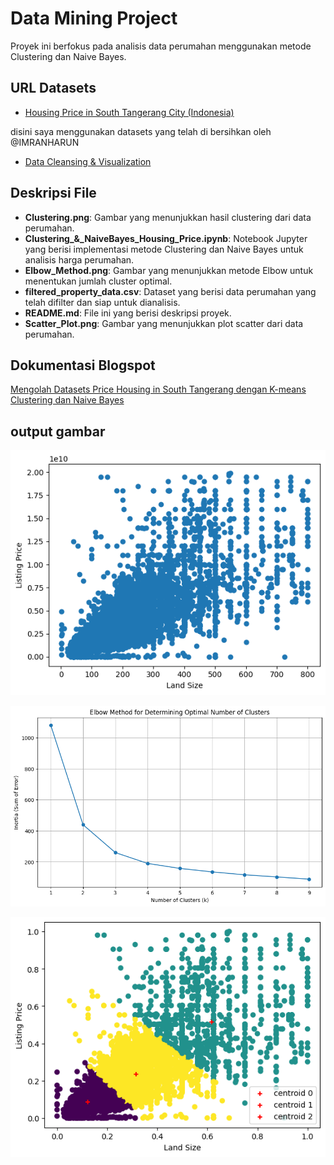 # Data Mining Project

Proyek ini berfokus pada analisis data perumahan menggunakan metode Clustering dan Naive Bayes.

## URL Datasets

- [Housing Price in South Tangerang City (Indonesia)](https://www.kaggle.com/datasets/gerryzani/housing-price-in-south-tangerang-city-indonesia/)

disini saya menggunakan datasets yang telah di bersihkan oleh @IMRANHARUN

- [Data Cleansing & Visualization](https://www.kaggle.com/code/imranharunn/data-cleansing-visualization)

## Deskripsi File

- **Clustering.png**: Gambar yang menunjukkan hasil clustering dari data perumahan.
- **Clustering\_&_NaiveBayes_Housing_Price.ipynb**: Notebook Jupyter yang berisi implementasi metode Clustering dan Naive Bayes untuk analisis harga perumahan.
- **Elbow_Method.png**: Gambar yang menunjukkan metode Elbow untuk menentukan jumlah cluster optimal.
- **filtered_property_data.csv**: Dataset yang berisi data perumahan yang telah difilter dan siap untuk dianalisis.
- **README.md**: File ini yang berisi deskripsi proyek.
- **Scatter_Plot.png**: Gambar yang menunjukkan plot scatter dari data perumahan.

## Dokumentasi Blogspot

[Mengolah Datasets Price Housing in South Tangerang dengan K-means Clustering dan Naive Bayes](https://novandra-anugrah.blogspot.com/2024/06/mengolah-datasets-price-housing-in.html)

## output gambar

![Scatter Plot Raw Land Size x Listing Price](output-scatter-plot.png)

![Optimal K with Elbow Method](output-inertia.png)

![Clustering Scatter Plot](output-clustering.png)
